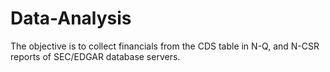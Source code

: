 # Data-Analysis
The objective is to collect financials from the CDS table in N-Q, and N-CSR reports of SEC/EDGAR database servers.
